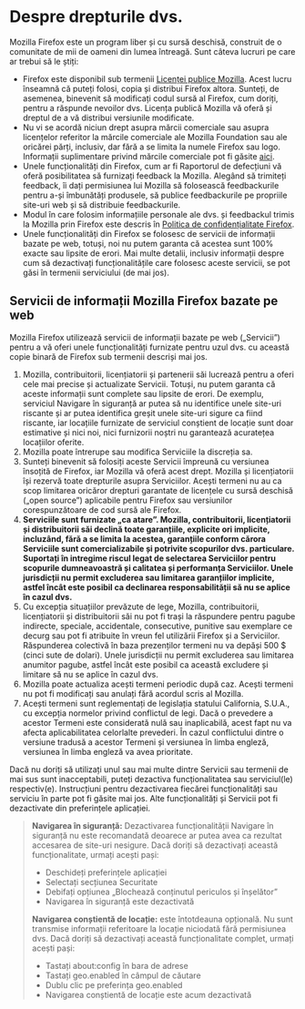 # Despre drepturile dvs.

Mozilla Firefox este un program liber și cu sursă deschisă, construit de o comunitate de mii de oameni din lumea întreagă. Sunt câteva lucruri pe care ar trebui să le știți:

* Firefox este disponibil sub termenii [Licenței publice Mozilla](https://www.mozilla.org/MPL/). Acest lucru înseamnă că puteți folosi, copia și distribui Firefox altora. Sunteți, de asemenea, binevenit să modificați codul sursă al Firefox, cum doriți, pentru a răspunde nevoilor dvs. Licența publică Mozilla vă oferă și dreptul de a vă distribui versiunile modificate.
* Nu vi se acordă niciun drept asupra mărcii comerciale sau asupra licențelor referitor la mărcile comerciale ale Mozilla Foundation sau ale oricărei părți, inclusiv, dar fără a se limita la numele Firefox sau logo. Informații suplimentare privind mărcile comerciale pot fi găsite [aici](https://www.mozilla.org/foundation/trademarks/policy/).
* Unele funcționalități din Firefox, cum ar fi Raportorul de defecțiuni vă oferă posibilitatea să furnizați feedback la Mozilla. Alegând să trimiteți feedback, îi dați permisiunea lui Mozilla să folosească feedbackurile pentru a-și îmbunătăți produsele, să publice feedbackurile pe propriile site-uri web și să distribuie feedbackurile.
* Modul în care folosim informațiile personale ale dvs. și feedbackul trimis la Mozilla prin Firefox este descris în [Politica de confidențialitate Firefox](https://www.mozilla.org/privacy/firefox/).
* Unele funcționalități din Firefox se folosesc de servicii de informații bazate pe web, totuși, noi nu putem garanta că acestea sunt 100% exacte sau lipsite de erori. Mai multe detalii, inclusiv informații despre cum să dezactivați funcționalitățile care folosesc aceste servicii, se pot găsi în termenii serviciului (de mai jos).

## Servicii de informații Mozilla Firefox bazate pe web

Mozilla Firefox utilizează servicii de informații bazate pe web („Servicii”) pentru a vă oferi unele funcționalități furnizate pentru uzul dvs. cu această copie binară de Firefox sub termenii descriși mai jos.

1. Mozilla, contribuitorii, licențiatorii și partenerii săi lucrează pentru a oferi cele mai precise și actualizate Servicii. Totuși, nu putem garanta că aceste informații sunt complete sau lipsite de erori. De exemplu, serviciul Navigare în siguranță ar putea să nu identifice unele site-uri riscante și ar putea identifica greșit unele site-uri sigure ca fiind riscante, iar locațiile furnizate de serviciul conștient de locație sunt doar estimative și nici noi, nici furnizorii noștri nu garantează acuratețea locațiilor oferite.
1. Mozilla poate întrerupe sau modifica Serviciile la discreția sa.
1. Sunteți binevenit să folosiți aceste Servicii împreună cu versiunea însoțită de Firefox, iar Mozilla vă oferă acest drept. Mozilla și licențiatorii își rezervă toate drepturile asupra Serviciilor. Acești termeni nu au ca scop limitarea oricăror drepturi garantate de licențele cu sursă deschisă („open source”) aplicabile pentru Firefox sau versiunilor corespunzătoare de cod sursă ale Firefox.
1. **Serviciile sunt furnizate „ca atare”. Mozilla, contribuitorii, licențiatorii și distribuitorii săi declină toate garanțiile, explicite ori implicite, incluzând, fără a se limita la acestea, garanțiile conform cărora Serviciile sunt comercializabile și potrivite scopurilor dvs. particulare. Suportați în intregime riscul legat de selectarea Serviciilor pentru scopurile dumneavoastră și calitatea și performanța Serviciilor. Unele jurisdicții nu permit excluderea sau limitarea garanțiilor implicite, astfel încât este posibil ca declinarea responsabilității să nu se aplice în cazul dvs.**
1. Cu excepția situațiilor prevăzute de lege, Mozilla, contribuitorii, licențiatorii și distribuitorii săi nu pot fi trași la răspundere pentru pagube indirecte, speciale, accidentale, consecutive, punitive sau exemplare ce decurg sau pot fi atribuite în vreun fel utilizării Firefox și a Serviciilor. Răspunderea colectivă în baza prezenților termeni nu va depăși 500 $ (cinci sute de dolari). Unele jurisdicții nu permit excluderea sau limitarea anumitor pagube, astfel încât este posibil ca această excludere și limitare să nu se aplice în cazul dvs.
1. Mozilla poate actualiza acești termeni periodic după caz. Acești termeni nu pot fi modificați sau anulați fără acordul scris al Mozilla.
1. Acești termeni sunt reglementați de legislația statului California, S.U.A., cu excepția normelor privind conflictul de legi. Dacă o prevedere a acestor Termeni este considerată nulă sau inaplicabilă, acest fapt nu va afecta aplicabilitatea celorlalte prevederi. În cazul conflictului dintre o versiune tradusă a acestor Termeni și versiunea în limba engleză, versiunea în limba engleză va avea prioritate.

Dacă nu doriți să utilizați unul sau mai multe dintre Servicii sau termenii de mai sus sunt inacceptabili, puteți dezactiva funcționalitatea sau serviciul(le) respectiv(e). Instrucțiuni pentru dezactivarea fiecărei funcționalități sau serviciu în parte pot fi găsite mai jos. Alte funcționalități și Servicii pot fi dezactivate din preferințele aplicației.

> **Navigarea în siguranță:** Dezactivarea funcționalității Navigare în siguranță nu este recomandată deoarece ar putea avea ca rezultat accesarea de site-uri nesigure. Dacă doriți să dezactivați această funcționalitate, urmați acești pași: 
>
>* Deschideți preferințele aplicației
>* Selectați secțiunea Securitate
>* Debifați opțiunea „Blochează conținutul periculos și înșelător”
>* Navigarea în siguranță este dezactivată
>
> **Navigarea conștientă de locație:** este întotdeauna opțională. Nu sunt transmise informații referitoare la locație niciodată fără permisiunea dvs. Dacă doriți să dezactivați această funcționalitate complet, urmați acești pași:
>
>* Tastați about:config în bara de adrese
>* Tastați geo.enabled în câmpul de căutare
>* Dublu clic pe preferința geo.enabled
>* Navigarea conștientă de locație este acum dezactivată
